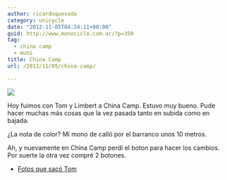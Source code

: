 ```yaml
---
author: ricardoquesada
category: unicycle
date: "2012-11-05T04:24:11+00:00"
guid: http://www.monociclo.com.ar/?p=350
tag:
  - china camp
  - muni
title: China Camp
url: /2012/11/05/china-camp/

---
```

![](/images/china-camp.jpg)

Hoy fuimos con Tom y Limbert a China Camp.
Estuvo muy bueno.
Pude hacer muchas más cosas que la vez pasada tanto en subida como en bajada.

¿La nota de color? Mi mono de calló por el barranco unos 10 metros.

Ah, y nuevamente en China Camp perdí el boton para hacer los cambios.
Por suerte la otra vez compré 2 botones.

- [Fotos que sacó Tom](http://www.flickr.com/photos/tholub/sets/72157631935600521/)
